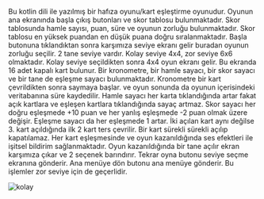 Bu kotlin dili ile yazılmış bir hafıza oyunu/kart eşleştirme oyunudur. Oyunun ana ekranında başla çıkış butonları ve skor tablosu bulunmaktadır. Skor tablosunda hamle sayısı, puan, süre ve oyunun zorluğu bulunmaktadır. Skor tablosu en yüksek puandan en düşük puana doğru sıralanmaktadır. Başla butonuna tıklandıktan sonra karşımıza seviye ekranı gelir buradan oyunun zorluğu seçilir. 2 tane seviye vardır. Kolay seviye 4x4, zor seviye 6x6 olmaktadır. Kolay seviye seçildikten sonra 4x4 oyun ekranı gelir. Bu ekranda 16 adet kapalı kart bulunur. Bir kronometre, bir hamle sayacı, bir skor sayacı ve bir tane de eşleşme sayacı bulunmaktadır. Kronometre bir kart çevrildikten sonra saymaya başlar. ve oyun sonunda da oyunun içerisindeki veritabanına süre kaydedilir. Hamle sayacı her karta tıklandığında artar fakat açık kartlara ve eşleşen kartlara tıklandığında sayaç artmaz. Skor sayacı her doğru eşleşmede +10 puan ve her yanlış eşleşmede -2 puan olmak üzere değişir. Eşleşme sayacı da her eşleşmede 1 artar. İki açılan kart aynı değilse 3. kart açıldığında ilk 2 kart ters çevrilir. Bir kart sürekli sürekli açılıp kapatılamaz. Her kart eşleşmesinde ve oyun kazanıldığında ses efektleri ile işitsel bildirim sağlanmaktadır. Oyun kazanıldığında bir tane açılır ekran karşımıza çıkar ve 2 seçenek barındırır. Tekrar oyna butonu seviye seçme ekranına gönderir. Ana menüye dön butonu ana menüye gönderir. Bu işlemler zor seviye için de geçerlidir. 


![kolay](https://user-images.githubusercontent.com/102831736/163720833-2b27cf8b-dbb7-4eb2-bb36-6141d489fb60.gif)
